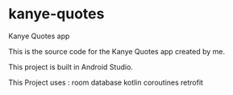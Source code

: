 # kanye-quotes
Kanye Quotes app

This is the source code for the Kanye Quotes app created by me.

This project is built in Android Studio.

This Project uses :
  room database
  kotlin coroutines
  retrofit
